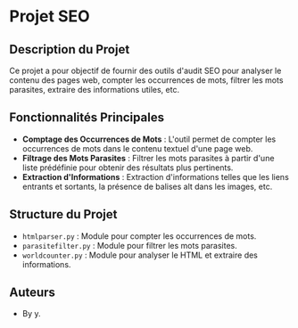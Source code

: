 # Projet SEO

## Description du Projet

Ce projet a pour objectif de fournir des outils d'audit SEO pour analyser le contenu des pages web, compter les occurrences de mots, filtrer les mots parasites, extraire des informations utiles, etc.

## Fonctionnalités Principales

- **Comptage des Occurrences de Mots** : L'outil permet de compter les occurrences de mots dans le contenu textuel d'une page web.
- **Filtrage des Mots Parasites** : Filtrer les mots parasites à partir d'une liste prédéfinie pour obtenir des résultats plus pertinents.
- **Extraction d'Informations** : Extraction d'informations telles que les liens entrants et sortants, la présence de balises alt dans les images, etc.

## Structure du Projet

- `htmlparser.py` : Module pour compter les occurrences de mots.
- `parasitefilter.py` : Module pour filtrer les mots parasites.
- `worldcounter.py` : Module pour analyser le HTML et extraire des informations.

## Auteurs

- By y.
